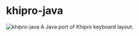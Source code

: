 # khipro-java
![khipro-java]([https://socialify.git.ci/KhiproKeyboard/khipro-java/image?description=1&font=JetBrains+Mono&forks=1&issues=1&language=1&name=1&owner=1&pattern=Circuit+Board&pulls=1&stargazers=1&theme=Dark](https://socialify.git.ci/KhiproKeyboard/khipro-java/image?custom_description=A+Java+port+of+Khipro+Keyboard+Layout.&description=1&font=JetBrains+Mono&forks=1&issues=1&language=1&logo=https%3A%2F%2Favatars.githubusercontent.com%2Fu%2F189498327%3Fs%3D200%26v%3D4&name=1&owner=1&pattern=Circuit+Board&pulls=1&stargazers=1&theme=Dark))
A Java port of Khipro keyboard layout.
